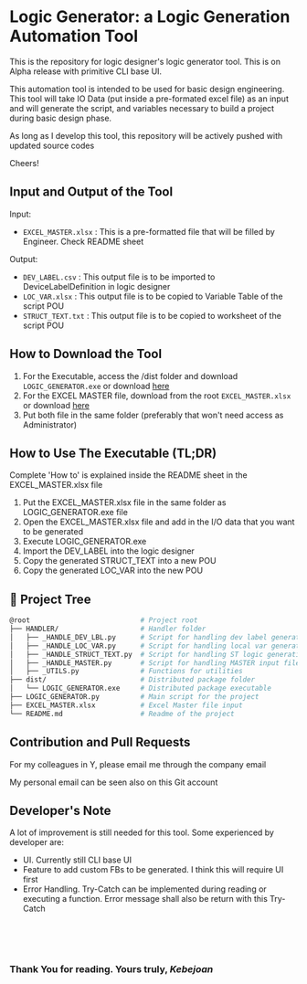 # Logic Generator: a Logic Generation Automation Tool

This is the repository for logic designer's logic generator tool. This is on Alpha release with primitive CLI base UI. 

This automation tool is intended to be used for basic design engineering. This tool will take IO Data (put inside a pre-formated excel file) as an input and will generate the script, and variables necessary to build a project during basic design phase.

As long as I develop this tool, this repository will be actively pushed with updated source codes

Cheers!

## Input and Output of the Tool

Input:
- `EXCEL_MASTER.xlsx`  : This is a pre-formatted file that will be filled by Engineer. Check README sheet

Output:

- `DEV_LABEL.csv`   : This output file is to be imported to DeviceLabelDefinition in logic designer
- `LOC_VAR.xlsx`    : This output file is to be copied to Variable Table of the script POU
- `STRUCT_TEXT.txt` : This output file is to be copied to worksheet of the script POU

## How to Download the Tool

1. For the Executable, access the /dist folder and download `LOGIC_GENERATOR.exe` or download [here](/dist/LOGIC_GENERATOR.exe)
2. For the EXCEL MASTER file, download from the root `EXCEL_MASTER.xlsx` or download [here](/EXCEL_MASTER.xlsx)
3. Put both file in the same folder (preferably that won't need access as Administrator)

## How to Use The Executable (TL;DR)

Complete 'How to' is explained inside the README sheet in the EXCEL_MASTER.xlsx file
1. Put the EXCEL_MASTER.xlsx file in the same folder as LOGIC_GENERATOR.exe file
2. Open the EXCEL_MASTER.xlsx file and add in the I/O data that you want to be generated
3. Execute LOGIC_GENERATOR.exe
4. Import the DEV_LABEL into the logic designer
5. Copy the generated STRUCT_TEXT into a new POU
6. Copy the generated LOC_VAR into the new POU

## 🌳 Project Tree
```sh
@root                           # Project root
├── HANDLER/                    # Handler folder
│   ├── _HANDLE_DEV_LBL.py      # Script for handling dev label generation
│   ├── _HANDLE_LOC_VAR.py      # Script for handling local var generation
│   ├── _HANDLE_STRUCT_TEXT.py  # Script for handling ST logic generation
│   ├── _HANDLE_MASTER.py       # Script for handling MASTER input file
│   ├── _UTILS.py               # Functions for utilities
├── dist/                       # Distributed package folder
│   └── LOGIC_GENERATOR.exe     # Distributed package executable
├── LOGIC_GENERATOR.py          # Main script for the project
├── EXCEL_MASTER.xlsx           # Excel Master file input
└── README.md                   # Readme of the project                
```

## Contribution and Pull Requests

For my colleagues in Y, please email me through the company email

My personal email can be seen also on this Git account

## Developer's Note

A lot of improvement is still needed for this tool. Some experienced by developer are:

- UI. Currently still CLI base UI
- Feature to add custom FBs to be generated. I think this will require UI first
- Error Handling. Try-Catch can be implemented during reading or executing a function. Error message shall also be return with this Try-Catch

<br>
<br>
<br>

### Thank You for reading. Yours truly, _*Kebejoan*_
